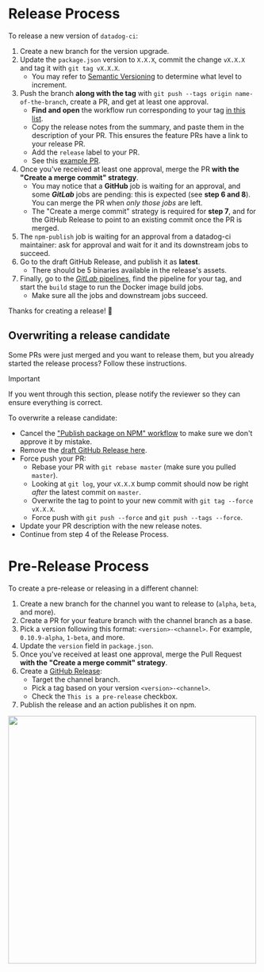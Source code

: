 # Release Process

To release a new version of `datadog-ci`:

1. Create a new branch for the version upgrade.
2. Update the `package.json` version to `X.X.X`, commit the change `vX.X.X` and tag it with `git tag vX.X.X`.
   - You may refer to [Semantic Versioning](https://semver.org/#summary) to determine what level to increment.
3. Push the branch **along with the tag** with `git push --tags origin name-of-the-branch`, create a PR, and get at least one approval.
   - **Find and open** the workflow run corresponding to your tag [in this list](https://github.com/DataDog/datadog-ci/actions/workflows/publish-release.yml).
   - Copy the release notes from the summary, and paste them in the description of your PR. This ensures the feature PRs have a link to your release PR.
   - Add the `release` label to your PR.
   - See this [example PR](https://github.com/DataDog/datadog-ci/pull/1215).
4. Once you've received at least one approval, merge the PR **with the "Create a merge commit" strategy**.
   - You may notice that a **GitHub** job is waiting for an approval, and some **_GitLab_** jobs are pending: this is expected (see **step 6 and 8**). You can merge the PR when *only those jobs* are left.
   - The "Create a merge commit" strategy is required for **step 7**, and for the GitHub Release to point to an existing commit once the PR is merged.
5. The `npm-publish` job is waiting for an approval from a datadog-ci maintainer: ask for approval and wait for it and its downstream jobs to succeed.
6. Go to the draft GitHub Release, and publish it as **latest**.
   - There should be 5 binaries available in the release's assets.
7. Finally, go to the [_GitLab_ pipelines](https://gitlab.ddbuild.io/DataDog/datadog-ci/-/pipelines?scope=tags&status=manual), find the pipeline for your tag, and start the `build` stage to run the Docker image build jobs.
   - Make sure all the jobs and downstream jobs succeed.

Thanks for creating a release! 🎉

## Overwriting a release candidate

Some PRs were just merged and you want to release them, but you already started the release process? Follow these instructions.

> [!IMPORTANT]  
> If you went through this section, please notify the reviewer so they can ensure everything is correct.

To overwrite a release candidate:

- Cancel the ["Publish package on NPM" workflow](https://github.com/DataDog/datadog-ci/actions/workflows/publish-release.yml) to make sure we don't approve it by mistake.
- Remove the [draft GitHub Release here](https://github.com/DataDog/datadog-ci/releases).
- Force push your PR:
  - Rebase your PR with `git rebase master` (make sure you pulled `master`).
  - Looking at `git log`, your `vX.X.X` bump commit should now be right _after_ the latest commit on `master`.
  - Overwrite the tag to point to your new commit with `git tag --force vX.X.X`.
  - Force push with `git push --force` and `git push --tags --force`.
- Update your PR description with the new release notes.
- Continue from step 4 of the Release Process.

# Pre-Release Process

To create a pre-release or releasing in a different channel:

1. Create a new branch for the channel you want to release to (`alpha`, `beta`, and more).
2. Create a PR for your feature branch with the channel branch as a base.
3. Pick a version following this format: `<version>-<channel>`. For example, `0.10.9-alpha`, `1-beta`, and more.
4. Update the `version` field in `package.json`.
5. Once you've received at least one approval, merge the Pull Request **with the "Create a merge commit" strategy**.
6. Create a [GitHub Release](https://github.com/DataDog/datadog-ci/releases/new?target=alpha&tag=0.10.9-alpha&prerelease=1&title=Alpha+prerelease):
   - Target the channel branch.
   - Pick a tag based on your version `<version>-<channel>`.
   - Check the `This is a pre-release` checkbox.
7. Publish the release and an action publishes it on npm.

<img src="./assets/pre-release.png" width="500"/>
